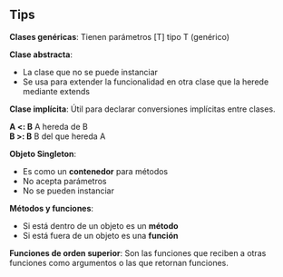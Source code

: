 ## Tips
**Clases genéricas**: Tienen parámetros [T] tipo T (genérico)    

**Clase abstracta**:   
- La clase que no se puede instanciar  
- Se usa para extender la funcionalidad en otra clase que la herede mediante extends  

**Clase implícita**: Útil para declarar conversiones implícitas entre clases.  

**A <: B**  A hereda de B  
**B >: B**  B del que hereda A  

**Objeto Singleton**:  
- Es como un **contenedor** para métodos  
- No acepta parámetros  
- No se pueden instanciar  

**Métodos y funciones**:  
- Si está dentro de un objeto es un **método**  
- Si está fuera de un objeto es una **función**  

**Funciones de orden superior**: Son las funciones que reciben a otras funciones como argumentos o las que retornan funciones.  



